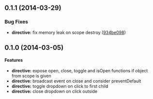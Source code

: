 <a name="0.1.1"></a>
## 0.1.1 (2014-03-29)


### Bug Fixes

* **directive:** fix memory leak on scope destroy ([934be098](https://github.com/pburgmer/w11k-dropdownToggle/commit/934be0981bd3db63dbc6d991ced1b0bc627e0044))


<a name="0.1.0"></a>
## 0.1.0 (2014-03-05)


#### Features

* **directive:** expose open, close, toggle and isOpen functions if object from scope is given
* **directive:** broadcast event on close and consider preventDefault
* **directive:** toggle dropdown on click to first child
* **directive:** close dropdown on click outside 

